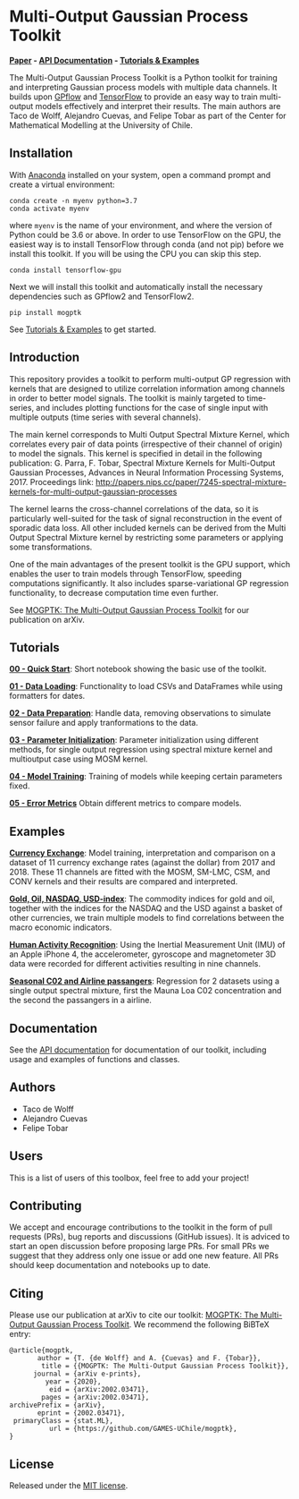# Multi-Output Gaussian Process Toolkit

**[Paper](https://arxiv.org/abs/2002.03471) - [API Documentation](https://games-uchile.github.io/mogptk/) - [Tutorials & Examples](https://github.com/GAMES-UChile/mogptk#tutorials)**

The Multi-Output Gaussian Process Toolkit is a Python toolkit for training and interpreting Gaussian process models with multiple data channels. It builds upon [GPflow](https://www.gpflow.org/) and [TensorFlow](https://www.tensorflow.org/) to provide an easy way to train multi-output models effectively and interpret their results. The main authors are Taco de Wolff, Alejandro Cuevas, and Felipe Tobar as part of the Center for Mathematical Modelling at the University of Chile.

## Installation
With [Anaconda](https://www.anaconda.com/distribution/) installed on your system, open a command prompt and create a virtual environment:

```
conda create -n myenv python=3.7
conda activate myenv
```

where `myenv` is the name of your environment, and where the version of Python could be 3.6 or above. In order to use TensorFlow on the GPU, the easiest way is to install TensorFlow through conda (and not pip) before we install this toolkit. If you will be using the CPU you can skip this step.

```
conda install tensorflow-gpu
```

Next we will install this toolkit and automatically install the necessary dependencies such as GPflow2 and TensorFlow2.

```
pip install mogptk
```

See [Tutorials & Examples](https://github.com/GAMES-UChile/mogptk#tutorials) to get started.

## Introduction
This repository provides a toolkit to perform multi-output GP regression with kernels that are designed to utilize correlation information among channels in order to better model signals. The toolkit is mainly targeted to time-series, and includes plotting functions for the case of single input with multiple outputs (time series with several channels).

The main kernel corresponds to Multi Output Spectral Mixture Kernel, which correlates every pair of data points (irrespective of their channel of origin) to model the signals. This kernel is specified in detail in the following publication: G. Parra, F. Tobar, Spectral Mixture Kernels for Multi-Output Gaussian Processes, Advances in Neural Information Processing Systems, 2017. Proceedings link: http://papers.nips.cc/paper/7245-spectral-mixture-kernels-for-multi-output-gaussian-processes

The kernel learns the cross-channel correlations of the data, so it is particularly well-suited for the task of signal reconstruction in the event of sporadic data loss. All other included kernels can be derived from the Multi Output Spectral Mixture kernel by restricting some parameters or applying some transformations.

One of the main advantages of the present toolkit is the GPU support, which enables the user to train models through TensorFlow, speeding computations significantly. It also includes sparse-variational GP regression functionality, to decrease computation time even further.

See [MOGPTK: The Multi-Output Gaussian Process Toolkit](https://arxiv.org/abs/2002.03471) for our publication on arXiv.

## Tutorials

**[00 - Quick Start](https://github.com/GAMES-UChile/mogptk/blob/master/examples/00_Quick_Start.ipynb)**: Short notebook showing the basic use of the toolkit.

**[01 - Data Loading](https://github.com/GAMES-UChile/mogptk/blob/master/examples/01_Data_Loading.ipynb)**: Functionality to load CSVs and DataFrames while using formatters for dates.

**[02 - Data Preparation](https://github.com/GAMES-UChile/mogptk/blob/master/examples/02_Data_Preparation.ipynb)**: Handle data, removing observations to simulate sensor failure and apply tranformations to the data.

**[03 - Parameter Initialization](https://github.com/GAMES-UChile/mogptk/blob/master/examples/03_Parameter_Initialization.ipynb)**: Parameter initialization using different methods, for single output regression using spectral mixture kernel and multioutput case using MOSM kernel.

**[04 - Model Training](https://github.com/GAMES-UChile/mogptk/blob/master/examples/04_Model_Training.ipynb)**: Training of models while keeping certain parameters fixed.

**[05 - Error Metrics](https://github.com/GAMES-UChile/mogptk/blob/master/examples/05_Error_Metrics.ipynb)** Obtain different metrics to compare models.

## Examples

**[Currency Exchange](https://github.com/GAMES-UChile/mogptk/blob/master/examples/example_currency_exchange.ipynb)**: Model training, interpretation and comparison on a dataset of 11 currency exchange rates (against the dollar) from 2017 and 2018. These 11 channels are fitted with the MOSM, SM-LMC, CSM, and CONV kernels and their results are compared and interpreted.

**[Gold, Oil, NASDAQ, USD-index](https://github.com/GAMES-UChile/mogptk/blob/master/examples/example_GONU.ipynb)**: The commodity indices for gold and oil, together with the indices for the NASDAQ and the USD against a basket of other currencies, we train multiple models to find correlations between the macro economic indicators.

**[Human Activity Recognition](https://github.com/GAMES-UChile/mogptk/blob/master/examples/example_HAR.ipynb)**: Using the Inertial Measurement Unit (IMU) of an Apple iPhone 4, the accelerometer, gyroscope and magnetometer 3D data were recorded for different activities resulting in nine channels.

**[Seasonal C02 and Airline passangers](https://github.com/GAMES-UChile/mogptk/blob/master/examples/example_single_output_spectral_mixture.ipynb)**: Regression for 2 datasets using a single output spectral mixture, first the Mauna Loa C02 concentration and the second the passangers in a airline.

## Documentation
See the [API documentation](https://games-uchile.github.io/mogptk/) for documentation of our toolkit, including usage and examples of functions and classes.

## Authors
- Taco de Wolff
- Alejandro Cuevas
- Felipe Tobar

## Users
This is a list of users of this toolbox, feel free to add your project!

## Contributing
We accept and encourage contributions to the toolkit in the form of pull requests (PRs), bug reports and discussions (GitHub issues). It is adviced to start an open discussion before proposing large PRs. For small PRs we suggest that they address only one issue or add one new feature. All PRs should keep documentation and notebooks up to date.

## Citing
Please use our publication at arXiv to cite our toolkit: [MOGPTK: The Multi-Output Gaussian Process Toolkit](https://arxiv.org/abs/2002.03471). We recommend the following BiBTeX entry:

```
@article{mogptk,
       author = {T. {de Wolff} and A. {Cuevas} and F. {Tobar}},
        title = {{MOGPTK: The Multi-Output Gaussian Process Toolkit}},
      journal = {arXiv e-prints},
         year = {2020},
          eid = {arXiv:2002.03471},
        pages = {arXiv:2002.03471},
archivePrefix = {arXiv},
       eprint = {2002.03471},
 primaryClass = {stat.ML},
          url = {https://github.com/GAMES-UChile/mogptk},
}
```

## License
Released under the [MIT license](LICENSE).
